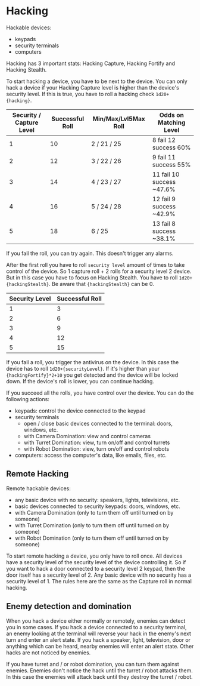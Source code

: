 # Hacking

Hackable devices:

- keypads
- security terminals
- computers

Hacking has 3 important stats: Hacking Capture, Hacking Fortify and Hacking Stealth.

To start hacking a device, you have to be next to the device. You can only hack a device if your Hacking Capture level is higher than the device's security level. If this is true, you have to roll a hacking check `1d20+{hacking}`.

| Security / Capture Level | Successful Roll | Min/Max/Lvl5Max Roll | Odds on Matching Level    |
| ------------------------ | --------------- | -------------------- | ------------------------- |
| 1                        | 10              | 2 / 21 / 25          | 8 fail 12 success 60%     |
| 2                        | 12              | 3 / 22 / 26          | 9 fail 11 success 55%     |
| 3                        | 14              | 4 / 23 / 27          | 11 fail 10 success ~47.6% |
| 4                        | 16              | 5 / 24 / 28          | 12 fail 9 success ~42.9%  |
| 5                        | 18              | 6 / 25               | 13 fail 8 success ~38.1%  |

If you fail the roll, you can try again. This doesn't trigger any alarms.

After the first roll you have to roll `security level` amount of times to take control of the device. So 1 capture roll + 2 rolls for a security level 2 device. But in this case you have to focus on Hacking Stealth. You have to roll `1d20+{hackingStealth}`. Be aware that `{hackingStealth}` can be 0.

| Security Level | Successful Roll |
| -------------- | --------------- |
| 1              | 3               |
| 2              | 6               |
| 3              | 9               |
| 4              | 12              |
| 5              | 15              |

If you fail a roll, you trigger the antivirus on the device. In this case the device has to roll `1d20+{securityLevel}`. If it's higher than your `{hackingFortify}*2+10` you get detected and the device will be locked down. If the device's roll is lower, you can continue hacking.

If you succeed all the rolls, you have control over the device. You can do the following actions:

- keypads: control the device connected to the keypad
- security terminals
  - open / close basic devices connected to the terminal: doors, windows, etc.
  - with Camera Domination: view and control cameras
  - with Turret Domination: view, turn on/off and control turrets
  - with Robot Domination: view, turn on/off and control robots
- computers: access the computer's data, like emails, files, etc.

## Remote Hacking

Remote hackable devices:

- any basic device with no security: speakers, lights, televisions, etc.
- basic devices connected to security keypads: doors, windows, etc.
- with Camera Domination (only to turn them off until turned on by someone)
- with Turret Domination (only to turn them off until turned on by someone)
- with Robot Domination (only to turn them off until turned on by someone)

To start remote hacking a device, you only have to roll once. All devices have a security level of the security level of the device controlling it. So if you want to hack a door connected to a security level 2 keypad, then the door itself has a security level of 2. Any basic device with no security has a security level of 1. The rules here are the same as the Capture roll in normal hacking.

## Enemy detection and domination

When you hack a device either normally or remotely, enemies can detect you in some cases. If you hack a device connected to a security terminal, an enemy looking at the terminal will reverse your hack in the enemy's next turn and enter an alert state. If you hack a speaker, light, television, door or anything which can be heard, nearby enemies will enter an alert state. Other hacks are not noticed by enemies.

If you have turret and / or robot domination, you can turn them against enemies. Enemies don't notice the hack until the turret / robot attacks them. In this case the enemies will attack back until they destroy the turret / robot.
